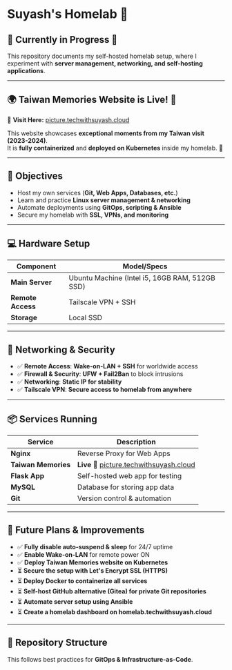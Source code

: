 # Suyash's Homelab 🚀  

## **🚧 Currently in Progress 🚧**  
This repository documents my self-hosted homelab setup, where I experiment with **server management, networking, and self-hosting applications**.

---

## **🌍 Taiwan Memories Website is Live! 🎉**  
📸 **Visit Here:** [picture.techwithsuyash.cloud](http://picture.techwithsuyash.cloud)  

This website showcases **exceptional moments from my Taiwan visit (2023-2024)**.  
It is **fully containerized** and **deployed on Kubernetes** inside my homelab. 🚀  

---

## **🎯 Objectives**  
- Host my own services (**Git, Web Apps, Databases, etc.**)  
- Learn and practice **Linux server management & networking**  
- Automate deployments using **GitOps, scripting & Ansible**  
- Secure my homelab with **SSL, VPNs, and monitoring**  

---

## **💻 Hardware Setup**  
| Component       | Model/Specs |  
|---------------|------------|  
| **Main Server** | Ubuntu Machine (Intel i5, 16GB RAM, 512GB SSD) |  
| **Remote Access** | Tailscale VPN + SSH |  
| **Storage** | Local SSD |  

---

## **📡 Networking & Security**  
- ✅ **Remote Access**: **Wake-on-LAN + SSH** for worldwide access  
- ✅ **Firewall & Security**: **UFW + Fail2Ban** to block intrusions  
- ✅ **Networking**: **Static IP for stability**  
- ✅ **Tailscale VPN**: **Secure access to homelab from anywhere**  

---

## **📦 Services Running**  
| Service  | Description |  
|---------|------------|  
| **Nginx** | Reverse Proxy for Web Apps |  
| **Taiwan Memories** | **Live** 📸 [picture.techwithsuyash.cloud](http://picture.techwithsuyash.cloud) |  
| **Flask App** | Self-hosted web app for testing |  
| **MySQL** | Database for storing app data |  
| **Git** | Version control & automation |  

---

## **🔧 Future Plans & Improvements**  
- ✅ **Fully disable auto-suspend & sleep** for 24/7 uptime  
- ✅ **Enable Wake-on-LAN** for remote power ON  
- ✅ **Deploy Taiwan Memories website on Kubernetes**  
- ⏳ **Secure the setup with Let's Encrypt SSL (HTTPS)**  
- ⏳ **Deploy Docker to containerize all services**  
- ⏳ **Self-host GitHub alternative (Gitea) for private Git repositories**  
- ⏳ **Automate server setup using Ansible**  
- ⏳ **Create a homelab dashboard on homelab.techwithsuyash.cloud**


---

## **📌 Repository Structure**
This follows best practices for **GitOps & Infrastructure-as-Code**.

